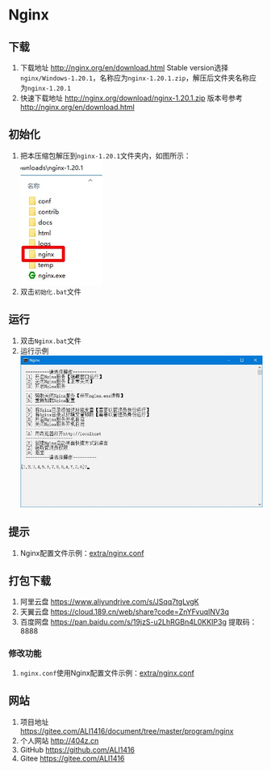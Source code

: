 # Nginx

## 下载
1. 下载地址 http://nginx.org/en/download.html Stable version选择`nginx/Windows-1.20.1`，名称应为`nginx-1.20.1.zip`，解压后文件夹名称应为`nginx-1.20.1`
2. 快速下载地址 http://nginx.org/download/nginx-1.20.1.zip 版本号参考 http://nginx.org/en/download.html

## 初始化
1. 把本压缩包解压到`nginx-1.20.1`文件夹内，如图所示：  
![初始化示例](img/初始化示例.jpg)
2. 双击`初始化.bat`文件

## 运行
1. 双击`Nginx.bat`文件
2. 运行示例  
![运行示例](img/运行示例.jpg)

## 提示
1. Nginx配置文件示例：[extra/nginx.conf](extra/nginx.conf)

## 打包下载
1. 阿里云盘 https://www.aliyundrive.com/s/JSqq7tgLvgK
2. 天翼云盘 https://cloud.189.cn/web/share?code=ZnYFvuqINV3q
3. 百度网盘 https://pan.baidu.com/s/19jzS-u2LhRGBn4L0KKIP3g 提取码：8888
### 修改功能
1. `nginx.conf`使用Nginx配置文件示例：[extra/nginx.conf](extra/nginx.conf)

## 网站
1. 项目地址 https://gitee.com/ALI1416/document/tree/master/program/nginx
2. 个人网站 http://404z.cn
3. GitHub https://github.com/ALI1416
4. Gitee https://gitee.com/ALI1416
